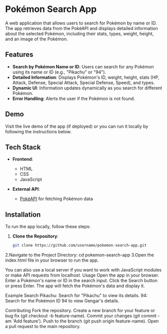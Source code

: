 # Pokémon Search App

A web application that allows users to search for Pokémon by name or ID. The app retrieves data from the PokéAPI and displays detailed information about the selected Pokémon, including their stats, types, weight, height, and an image of the Pokémon.

## Features

- **Search by Pokémon Name or ID**: Users can search for any Pokémon using its name or ID (e.g., "Pikachu" or "94").
- **Detailed Information**: Displays Pokémon's ID, weight, height, stats (HP, Attack, Defense, Special Attack, Special Defense, Speed), and types.
- **Dynamic UI**: Information updates dynamically as you search for different Pokémon.
- **Error Handling**: Alerts the user if the Pokémon is not found.

## Demo

Visit the live demo of the app (if deployed) or you can run it locally by following the instructions below.

## Tech Stack

- **Frontend**:
  - HTML
  - CSS
  - JavaScript

- **External API**:
  - [PokéAPI](https://pokeapi.co/) for fetching Pokémon data

## Installation

To run the app locally, follow these steps:

1. **Clone the Repository**:

   ```bash
   git clone https://github.com/username/pokemon-search-app.git
2.Navigate to the Project Directory:
  cd pokemon-search-app
3.Open the index.html file in your browser to run the app.

You can also use a local server if you want to work with JavaScript modules or make API requests from localhost.
Usage
  Open the app in your browser.
  Enter a Pokémon's name or ID in the search input.
  Click the Search button or press Enter.
  The app will fetch the Pokémon's data and display it.

Example Search
  Pikachu: Search for "Pikachu" to view its details.
  94: Search for the Pokémon ID 94 to view Gengar's details.

Contributing
  Fork the repository.
  Create a new branch for your feature or bug fix (git checkout -b feature-name).
  Commit your changes (git commit -am 'Add feature').
  Push to the branch (git push origin feature-name).
  Open a pull request to the main repository.
